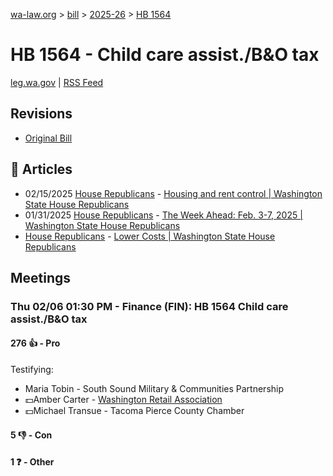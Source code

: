 [wa-law.org](/) > [bill](/bill/) > [2025-26](/bill/2025-26/) > [HB 1564](/bill/2025-26/hb/1564/)

# HB 1564 - Child care assist./B&O tax
[leg.wa.gov](https://app.leg.wa.gov/billsummary?BillNumber=1564&Year=2025&Initiative=false) | [RSS Feed](./rss.xml)

## Revisions
* [Original Bill](1/)

## 📰 Articles
* 02/15/2025 [House Republicans](/org/house_republicans/) - [Housing and rent control | Washington State House Republicans](https://houserepublicans.wa.gov/current/housing-and-rent-control/#:~:text=House%20Bill%201564)
* 01/31/2025 [House Republicans](/org/house_republicans/) - [The Week Ahead: Feb. 3-7, 2025 | Washington State House Republicans](https://houserepublicans.wa.gov/week/the-week-ahead-feb-3-7-2025/#:~:text=HB%201564)
* [House Republicans](/org/house_republicans/) - [Lower Costs | Washington State House Republicans](https://houserepublicans.wa.gov/our-priorities/lower-costs/#:~:text=House%20Bill%201564)

## Meetings
### Thu 02/06 01:30 PM - Finance (FIN): HB 1564 Child care assist./B&O tax
#### 276 👍 - Pro
Testifying:
* Maria Tobin - South Sound Military & Communities Partnership
* 💵Amber Carter - [Washington Retail Association](/org/washington_retail_association/)
* 💵Michael Transue - Tacoma Pierce County Chamber

#### 5 👎 - Con

#### 1 ❓ - Other
